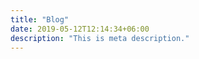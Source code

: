 ```yaml
---
title: "Blog"
date: 2019-05-12T12:14:34+06:00
description: "This is meta description."
---
```

